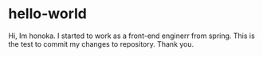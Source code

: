 # hello-world

Hi, Im honoka.
I started to work as a front-end enginerr from spring.
This is the test to commit my changes to repository.
Thank you.
